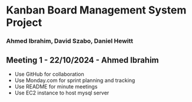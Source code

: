# Kanban Board Management System Project
### Ahmed Ibrahim, David Szabo, Daniel Hewitt


## Meeting 1 - 22/10/2024 - Ahmed Ibrahim

* Use GitHub for collaboration
* Use Monday.com for sprint planning and tracking
* Use README for minute meetings
* Use EC2 instance to host mysql server

